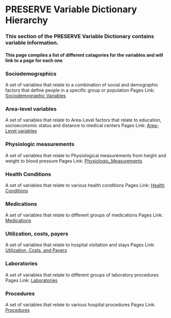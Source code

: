 # PRESERVE Variable Dictionary Hierarchy 

### This section of the PRESERVE Variable Dictionary contains variable information.

#### This page compiles a list of different catagories for the variables and will link to a page for each one

### Sociodemographics
  A set of variables that relate to a combination of social and demographic factors that define people in a specific group or population
  Pages Link: [Sociodemographic Variables](./sociodemographics.md)
  
### Area-level variables
  A set of variables that relate to Area-Level factors that relate to education, socioeconomic status and distance to medical centers
  Pages Link: [Area-Level variables](./area_level_variables.md)
  
### Physiologic measurements
  A set of variables that relate to Physiological measurements from height and weight to blood pressure
  Pages Link: [Physiologic_Measurements](./physiologic_measurements.md)
 
### Health Conditions
  A set of variables that relate to various health conditions
  Pages Link: [Health Conditions](./health_conditions.md)
  
### Medications
  A set of variables that relate to different groups of medications
  Pages Link: [Medications](./medications.md)
  
### Utilization, costs, payers
  A set of variables that relate to hospital visitation and stays
  Pages Link: [Utilization, Costs, and Payers](./utilization.md)
  
### Laboratories
  A set of variables that relate to different groups of laboratory procedures
  Pages Link: [Laboratories](./laboratories.md)
  
### Procedures
  A set of variables that relate to various hospital procedures
  Pages Link: [Procedures](./procedures.md)
  
